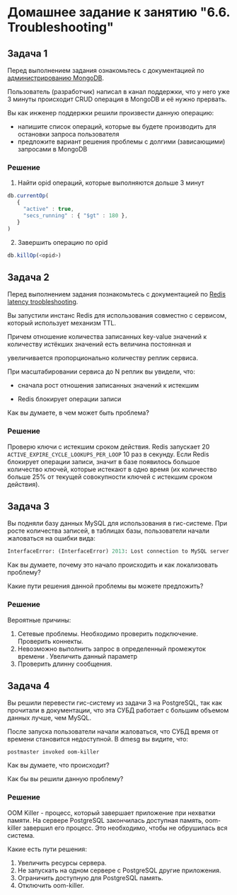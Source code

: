# Домашнее задание к занятию "6.6. Troubleshooting"

## Задача 1

Перед выполнением задания ознакомьтесь с документацией по [администрированию MongoDB](https://docs.mongodb.com/manual/administration/).

Пользователь (разработчик) написал в канал поддержки, что у него уже 3 минуты происходит CRUD операция в MongoDB и её 
нужно прервать. 

Вы как инженер поддержки решили произвести данную операцию:
- напишите список операций, которые вы будете производить для остановки запроса пользователя
- предложите вариант решения проблемы с долгими (зависающими) запросами в MongoDB
### Решение
1) Найти opid операций, которые выполняются дольше 3 минут

```js  
db.currentOp(
   {
     "active" : true,
     "secs_running" : { "$gt" : 180 },
   }
)
```
2) Завершить операцию по opid

```js
db.killOp(<opid>)
```


## Задача 2

Перед выполнением задания познакомьтесь с документацией по [Redis
latency troobleshooting](https://redis.io/topics/latency).
 
Вы запустили инстанс Redis для использования совместно с сервисом,
который использует механизм TTL.
 
Причем отношение количества записанных key-value значений к количеству
истёкших значений есть величина постоянная и
 
увеличивается пропорционально количеству реплик сервиса.
 
При масштабировании сервиса до N реплик вы увидели, что:

- сначала рост отношения записанных значений к истекшим
 
- Redis блокирует операции записи
 
Как вы думаете, в чем может быть проблема?

### Решение
Проверю ключи с истекшим сроком действия. Redis  запускает 20 `ACTIVE_EXPIRE_CYCLE_LOOKUPS_PER_LOOP` 10 раз в секунду.
Если Redis блокирует операции записи, значит в базе появилось большое количество ключей, 
которые истекают в одно время (их количество больше 25% от текущей совокупности ключей с истекшим сроком действия). 

 
## Задача 3

Вы подняли базу данных MySQL для использования в гис-системе. При росте количества записей, в таблицах базы,
пользователи начали жаловаться на ошибки вида:
```python
InterfaceError: (InterfaceError) 2013: Lost connection to MySQL server during query u'SELECT..... '
```

Как вы думаете, почему это начало происходить и как локализовать проблему?

Какие пути решения данной проблемы вы можете предложить?

### Решение

Вероятные причины:
1) Сетевые проблемы. Необходимо проверить подключение. Проверить коннекты.  
2) Невозможно выполнить запрос в определенный промежуток времени . Увеличить данный параметр
3) Проверить длинну сообщения. 

## Задача 4

Вы решили перевести гис-систему из задачи 3 на PostgreSQL, так как прочитали в документации, что эта СУБД работает с 
большим объемом данных лучше, чем MySQL.

После запуска пользователи начали жаловаться, что СУБД время от времени становится недоступной. В dmesg вы видите, что:

`postmaster invoked oom-killer`

Как вы думаете, что происходит?

Как бы вы решили данную проблему?

### Решение

OOM Killer - процесс, который завершает приложение при нехватки памяти. 
На сервере PostgreSQL закончилась доступная память, 
oom-killer завершил его процесс. Это необходимо, чтобы не обрушилась вся система.

Какие есть пути решения:
1) Увеличить ресурсы сервера.
2) Не запускать на одном сервере с PostgreSQL другие приложения.
3) Ограничить доступную для PostgreSQL память. 
4) Отключить oom-killer. 
